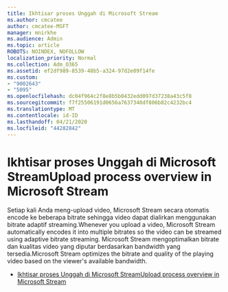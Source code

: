 ```yaml
---
title: Ikhtisar proses Unggah di Microsoft Stream
ms.author: cmcatee
author: cmcatee-MSFT
manager: mnirkhe
ms.audience: Admin
ms.topic: article
ROBOTS: NOINDEX, NOFOLLOW
localization_priority: Normal
ms.collection: Adm_O365
ms.assetid: ef2df989-8539-48b5-a324-97d2e09f14fe
ms.custom:
- "9002643"
- "5095"
ms.openlocfilehash: dc04f964c2f8e8b5b0432edd097d37238a43c5f8
ms.sourcegitcommit: f7f25506191d0656a7637340df806b82c4232bc4
ms.translationtype: MT
ms.contentlocale: id-ID
ms.lasthandoff: 04/21/2020
ms.locfileid: "44282842"
---
```

# <a name="upload-process-overview-in-microsoft-stream"></a><span data-ttu-id="7e742-102">Ikhtisar proses Unggah di Microsoft Stream</span><span class="sxs-lookup"><span data-stu-id="7e742-102">Upload process overview in Microsoft Stream</span></span>

<span data-ttu-id="7e742-103">Setiap kali Anda meng-upload video, Microsoft Stream secara otomatis encode ke beberapa bitrate sehingga video dapat dialirkan menggunakan bitrate adaptif streaming.</span><span class="sxs-lookup"><span data-stu-id="7e742-103">Whenever you upload a video, Microsoft Stream automatically encodes it into multiple bitrates so the video can be streamed using adaptive bitrate streaming.</span></span> <span data-ttu-id="7e742-104">Microsoft Stream mengoptimalkan bitrate dan kualitas video yang diputar berdasarkan bandwidth yang tersedia.</span><span class="sxs-lookup"><span data-stu-id="7e742-104">Microsoft Stream optimizes the bitrate and quality of the playing video based on the viewer's available bandwidth.</span></span>

- [<span data-ttu-id="7e742-105">Ikhtisar proses Unggah di Microsoft Stream</span><span class="sxs-lookup"><span data-stu-id="7e742-105">Upload process overview in Microsoft Stream</span></span>](https://docs.microsoft.com/stream/upload-process-overview)
